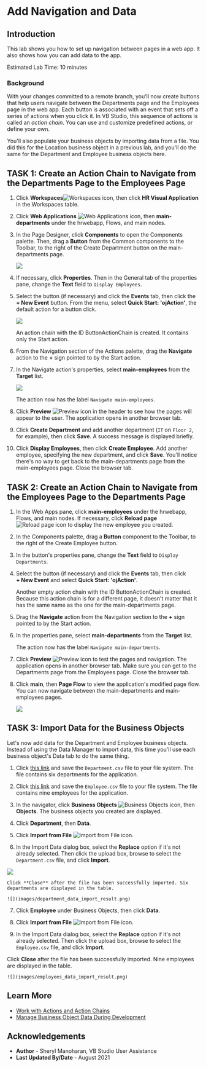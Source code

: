 # Add Navigation and Data

## Introduction

This lab shows you how to set up navigation between pages in a web app. It also shows how you can add data to the app.

Estimated Lab Time: 10 minutes

### Background
With your changes committed to a remote branch, you'll now create buttons that help users navigate between the Departments page and the Employees page in the web app. Each button is associated with an event that sets off a series of actions when you click it. In VB Studio, this sequence of actions is called an _action chain_. You can use and customize predefined actions, or define your own.

You'll also populate your business objects by importing data from a file. You did this for the Location business object in a previous lab, and you'll do the same for the Department and Employee business objects here.

## **TASK 1:** Create an Action Chain to Navigate from the Departments Page to the Employees Page

1.  Click **Workspaces**![Workspaces icon](images/vbs_workspaces_icon.png), then click **HR Visual Application** in the Workspaces table.
2.  Click **Web Applications** ![Web Applications icon](images/web_applications_icon.png), then **main-departments** under the hrwebapp, Flows, and main nodes.
3.  In the Page Designer, click **Components** to open the Components palette. Then, drag a **Button** from the Common components to the Toolbar, to the right of the Create Department button on the main-departments page.

    ![](images/departments_button.png)

4.  If necessary, click **Properties**. Then in the General tab of the properties pane, change the **Text** field to `Display Employees`.
5.  Select the button (if necessary) and click the **Events** tab, then click the **\+ New Event** button. From the menu, select **Quick Start: 'ojAction'**, the default action for a button click.

    ![](images/departments_button_events.png)

    An action chain with the ID ButtonActionChain is created. It contains only the Start action.

6.  From the Navigation section of the Actions palette, drag the **Navigate** action to the **+** sign pointed to by the Start action.
7.  In the Navigate action's properties, select **main-employees** from the **Target** list.

    ![](images/departments_button_events_navigate.png)

    The action now has the label `Navigate main-employees`.

8.  Click **Preview** ![Preview icon](images/preview_icon.png) in the header to see how the pages will appear to the user. The application opens in another browser tab.
9.  Click **Create Department** and add another department (`IT` on `Floor 2`, for example), then click **Save**. A success message is displayed briefly.
10.  Click **Display Employees**, then click **Create Employee**. Add another employee, specifying the new department, and click **Save**. You'll notice there's no way to get back to the main-departments page from the main-employees page. Close the browser tab.


## **TASK 2:** Create an Action Chain to Navigate from the Employees Page to the Departments Page

1.  In the Web Apps pane, click **main-employees** under the hrwebapp, Flows, and main nodes. If necessary, click **Reload page** ![Reload page icon](images/reload_icon.png) to display the new employee you created.
2.  In the Components palette, drag a **Button** component to the Toolbar, to the right of the Create Employee button.
3.  In the button's properties pane, change the **Text** field to `Display Departments`.
4.  Select the button (if necessary) and click the **Events** tab, then click **+ New Event** and select **Quick Start: 'ojAction'**.

    Another empty action chain with the ID ButtonActionChain is created. Because this action chain is for a different page, it doesn't matter that it has the same name as the one for the main-departments page.

5.  Drag the **Navigate** action from the Navigation section to the **+** sign pointed to by the Start action.
6.  In the properties pane, select **main-departments** from the **Target** list.

    The action now has the label `Navigate main-departments`.

7.  Click **Preview** ![Preview icon](images/preview_icon.png) to test the pages and navigation. The application opens in another browser tab. Make sure you can get to the Departments page from the Employees page. Close the browser tab.
8.  Click **main**, then **Page Flow** to view the application's modified page flow. You can now navigate between the main-departments and main-employees pages.

    ![](images/page_flow.png)

## **TASK 3:** Import Data for the Business Objects

Let's now add data for the Department and Employee business objects. Instead of using the Data Manager to import data, this time you'll use each business object's Data tab to do the same thing.

1.  Click [this link](./files/Department.csv) and save the `Department.csv` file to your file system. The file contains six departments for the application.

2.  Click [this link](./files/Employee.csv) and save the `Employee.csv` file to your file system. The file contains nine employees for the application.

3.  In the navigator, click **Business Objects** ![Business Objects icon](images/bo_icon.png), then **Objects**. The business objects you created are displayed.

4.  Click **Department**, then **Data**.

5.  Click **Import from File** ![Import from File icon](images/import_icon.png).

6.  In the Import Data dialog box, select the **Replace** option if it's not already selected. Then click the upload box, browse to select the `Department.csv` file, and click **Import**.

   ![](images/department_data_import.png)

	Click **Close** after the file has been successfully imported. Six departments are displayed in the table.

	![](images/department_data_import_result.png)

7.  Click **Employee** under Business Objects, then click **Data**.

8.  Click **Import from File** ![Import from File icon](images/import_icon.png).

9.  In the Import Data dialog box, select the **Replace** option if it's not already selected. Then click the upload box, browse to select the `Employee.csv` file, and click **Import**.

   Click **Close** after the file has been successfully imported. Nine employees are displayed in the table.

	![](images/employees_data_import_result.png)

## Learn More

* [Work with Actions and Action Chains](https://docs-uat.us.oracle.com/en/cloud/paas/visual-builder/visualbuilder-building-applications/develop-applications.html#GUID-1C9CB135-0C1A-48E8-8D0A-AF95A0E1D4A6)
* [Manage Business Object Data During Development](https://docs-uat.us.oracle.com/en/cloud/paas/visual-builder/visualbuilder-building-applications/manage-application-data.html#GUID-03F6956C-881A-4E48-B82C-9C427CACC1D9)

## Acknowledgements
* **Author** - Sheryl Manoharan, VB Studio User Assistance
* **Last Updated By/Date** - August 2021
